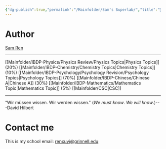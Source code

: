 ```yaml
---
{"dg-publish":true,"permalink":"/Mainfolder/Sam's Superlab/","title":"🏡Sam's Superlab","tags":["gardenEntry"]}
---
```


# Author
[Sam Ren](https://sam-superlab.github.io/) 

---

 [[Mainfolder/IBDP-Physics/Physics Review/Physics Topics\|Physics Topics]] (20%)
 [[Mainfolder/IBDP-Chemistry/Chemistry Topics\|Chemistry Topics]] (10%)
 [[Mainfolder/IBDP-Psychology/Psychology Revision/Psychology Topics\|Psychology Topics]] (70%)
 [[Mainfolder/IBDP-Chinese/Chinese A\|Chinese A]] (30%)
 [[Mainfolder/IBDP-Mathematics/Mathematics Topic\|Mathematics Topic]] (5%)
 [[Mainfolder/CSC\|CSC]]

---


“Wir müssen wissen. Wir werden wissen." (_We must know_. _We will know_.)---David Hilbert

# Contact me
This is my school email: renxuyi@grinnell.edu 
